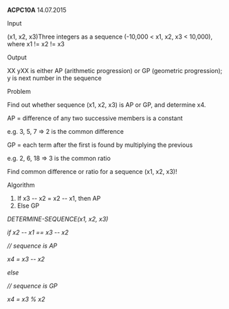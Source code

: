 **ACPC10A** 14.07.2015

Input

(x1, x2, x3)Three integers as a sequence (-10,000 \< x1, x2, x3 \<
10,000), where x1 != x2 != x3

Output

XX yXX is either AP (arithmetic progression) or GP (geometric
progression); y is next number in the sequence

Problem

Find out whether sequence (x1, x2, x3) is AP or GP, and determine x4.

AP = difference of any two successive members is a constant

e.g. 3, 5, 7 =\> 2 is the common difference

GP = each term after the first is found by multiplying the previous

e.g. 2, 6, 18 =\> 3 is the common ratio

Find common difference or ratio for a sequence (x1, x2, x3)!

Algorithm

1.  If x3 -- x2 = x2 -- x1, then AP
2.  Else GP

*DETERMINE-SEQUENCE(x1, x2, x3)*

*if x2 -- x1 == x3 -- x2*

*// sequence is AP*

*x4 = x3 -- x2*

*else*

*// sequence is GP*

*x4 = x3 % x2*
